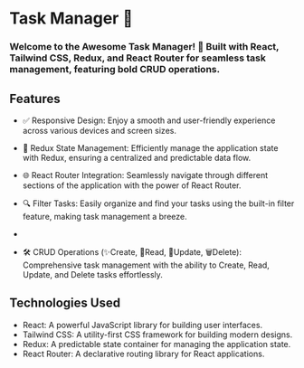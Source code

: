 #  Task Manager 📝
### Welcome to the Awesome Task Manager! 🚀 Built with React, Tailwind CSS, Redux, and React Router for seamless task management, featuring bold CRUD operations.

## Features
- ✅ Responsive Design: Enjoy a smooth and user-friendly experience across various devices and screen sizes.

- 🔄 Redux State Management: Efficiently manage the application state with Redux, ensuring a centralized and predictable data flow.

- 🌐 React Router Integration: Seamlessly navigate through different sections of the application with the power of React Router.

- 🔍 Filter Tasks: Easily organize and find your tasks using the built-in filter feature, making task management a breeze.
- 
- 🛠️ CRUD Operations (✨Create, 📖Read, 🔄Update, 🗑️Delete): Comprehensive task management with the ability to Create, Read, Update, and Delete tasks effortlessly.

## Technologies Used
- React: A powerful JavaScript library for building user interfaces.
- Tailwind CSS: A utility-first CSS framework for building modern designs.
- Redux: A predictable state container for managing the application state.
- React Router: A declarative routing library for React applications.
